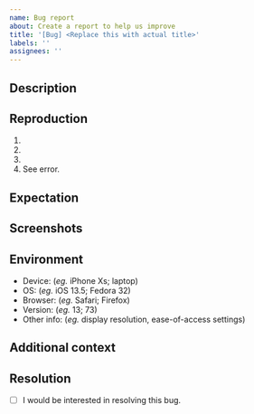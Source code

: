 ```yaml
---
name: Bug report
about: Create a report to help us improve
title: '[Bug] <Replace this with actual title>'
labels: ''
assignees: ''
---
```


## Description

<!-- Concisely describe the bug. -->

## Reproduction

<!-- Provide detailed steps to reproduce the bug -->

1. <!-- Step 1 ... -->
2. <!-- Step 2 ... -->
3. <!-- Step 3 ... -->
4. See error.

## Expectation

<!-- Concisely describe what you expected to happen. -->

## Screenshots

<!-- Add screenshots to show the problem; or delete the section entirely. -->

## Environment

<!-- Please complete this, unless you are certain the problem is not environment specific. -->

- Device: (_eg._ iPhone Xs; laptop)
- OS: (_eg._ iOS 13.5; Fedora 32)
- Browser: (_eg._ Safari; Firefox)
- Version: (_eg._ 13; 73)
- Other info: (_eg._ display resolution, ease-of-access settings)

## Additional context

<!-- Add any other context about the problem here; or delete the section entirely. -->

## Resolution

<!-- Replace the [ ] with [x] to check the box. -->

- [ ] I would be interested in resolving this bug.
